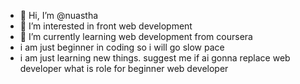 - 👋 Hi, I’m @nuastha
- 👀 I’m interested in front web development
- 🌱 I’m currently learning web development from coursera
- i am just beginner in coding so i will go slow pace
- i am just learning new things. suggest me if ai gonna replace web developer what is role for beginner web developer

<!---
nuastha/nuastha is a ✨ special ✨ repository because its `README.md` (this file) appears on your GitHub profile.
You can click the Preview link to take a look at your changes.
--->
